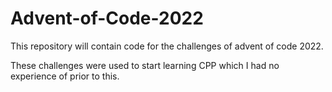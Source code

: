 # Advent-of-Code-2022
This repository will contain code for the challenges of advent of code 2022. 

These challenges were used to start learning CPP which I had no experience of prior to this. 
